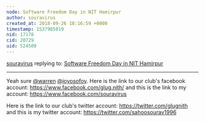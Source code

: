 ```yaml
---
node: Software Freedom Day in NIT Hamirpur
author: souravirus
created_at: 2018-09-26 18:16:59 +0000
timestamp: 1537985819
nid: 17178
cid: 20729
uid: 524509
---
```




[souravirus](../profile/souravirus) replying to: [Software Freedom Day in NIT Hamirpur](../notes/souravirus/09-26-2018/software-freedom-day-in-nit-hamirpur)

----
Yeah sure [@warren](/profile/warren) [@joyosofoy](/profile/joyosofoy). Here is the link to our club's facebook account:
https://www.facebook.com/glug.nith/ 
and this is the link to my account: https://www.facebook.com/souravirus

Here is the link to our club's twitter account:
https://twitter.com/glugnith
and  this is my twitter account:
https://twitter.com/sahoosourav1996